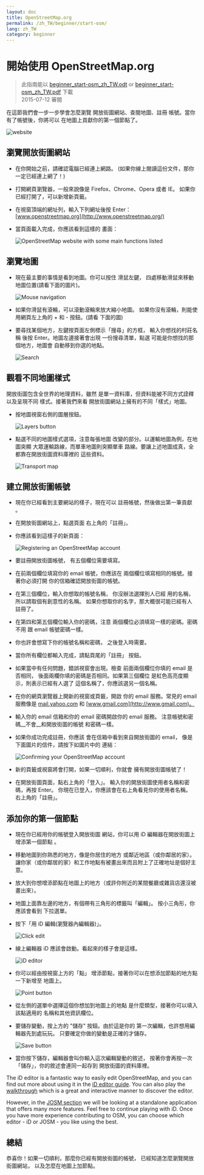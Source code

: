 ```yaml
---
layout: doc
title: OpenStreetMap.org
permalink: /zh_TW/beginner/start-osm/
lang: zh_TW
category: beginner
---
```


開始使用 OpenStreetMap.org
====================================

> 此指南能以 [beginner_start-osm_zh_TW.odt](/files/beginner_start-osm_zh_TW.odt) or [beginner_start-osm_zh_TW.pdf](/files/beginner_start-osm_zh_TW.pdf) 下載  
> 2015-07-12 審閱  

在這節我們會一步一步學會怎麼瀏覽
開放街圖網站、查閱地圖、註冊
帳號。當你有了帳號後，你將可以
在地圖上貢獻你的第一個節點了。

![website][]

瀏覽開放街圖網站
-------------------------------

-   在你開始之前，請確認電腦已經連上網路。
    (如果你線上閱讀這份文件，那你一定已經連上網了！)
-   打開網頁瀏覽器，一般來說像是 Firefox、Chrome、Opera 或者 IE。
    如果你已經打開了，可以新增新頁籤。
-   在視窗頂端的網址列，輸入下列網址後按 Enter：
    [www.openstreetmap.org](http://www.openstreetmap.org/)
-   當頁面載入完成，你應該看到這樣的
    畫面：

    ![OpenStreetMap website with some main functions listed][]

瀏覽地圖
----------------

-   現在最主要的事情是看到地圖。你可以按住
    滑鼠左鍵，
    四處移動滑鼠來移動地圖位置(請看下面的圖片)。

    ![Mouse navigation][]

-   如果你滑鼠有滾輪，可以滾動滾輪來放大縮小地圖。
    如果你沒有滾輪，則能使用網頁左上角的 +
     和 - 按鈕。(請看
    下面的圖)
-   要尋找某個地方，左鍵按頁面左側標示「搜尋」的方框，
    輸入你想找的村莊名稱
    後按 Enter。地圖左邊接著會出現
    一份搜尋清單，點選
    可能是你想找的那個地方，地圖會
    自動移到你選的地點。

    ![Search][]
   

觀看不同地圖樣式
------------------------

開放街圖包含全世界的地理資料，雖然
是單一資料庫，但資料能被不同方式詮釋以及呈現不同
樣式。接著我們來看
開放街圖網站上擁有的不同「樣式」地圖。

-   按地圖視窗右側的圖層按鈕。

    ![Layers button][]

-   點選不同的地圖樣式選項，注意每張地圖
    改變的部分。以運輸地圖為例，在地圖突顯
    大眾運輸路線，而單車地圖則突顯單車
    路線。要讓上述地圖成真，全都靠在開放街圖資料庫裡的
    這些資料。

    ![Transport map][]

建立開放街圖帳號
-------------------------------

-   現在你已經看到主要網站的樣子，現在可以
    註冊帳號，然後做出第一筆貢獻
    。
-   在開放街圖網站上，點選頁面
    右上角的「註冊」。
-   你應該看到這樣子的新頁面：

    ![Registering an OpenStreetMap account][]

-   要註冊開放街圖帳號，
    有五個欄位需要填寫。
-   在前兩個欄位填寫你的 email 帳號，你應該在
    兩個欄位填寫相同的帳號。接著你必須打開
    你的信箱確認開放街圖的帳號。
-   在第三個欄位，輸入你想取的帳號名稱，
    你沒辦法選擇別人已經
    用的名稱，所以請取個有創意性的名稱。
    如果你想取你的名字，那大概很可能已經有人
    註冊了。
-   在第四和第五個欄位輸入你的密碼，注意
    兩個欄位必須填寫一樣的密碼。密碼不用
    跟 email 帳號密碼一樣。
-   你也許會想寫下你的帳號名稱和密碼，
    之後登入時需要。
-   當你所有欄位都輸入完成，請點頁尾的「註冊」
    按鈕。
-   如果當中有任何問題，錯誤視窗會出現。檢查
    前面兩個欄位你填的 email 是否相同，
    後面兩欄你填的密碼是否相同。如果第三個欄位
    是紅色高亮度顯示，則表示已經有人選了
    這個名稱了，你應該選另一個名稱。
-   在你的網頁瀏覽器上開新的視窗或頁籤，開啟
    你的 email 服務。常見的 email 服務像是 [mail.yahoo.com](http://mail.yahoo.com)
    和 [www.gmail.com](http://www.gmail.com)。
-   輸入你的 email 信箱和你的 email 密碼開啟你的 email 服務。
    注意帳號和密碼__不會__和開放街圖的帳號
    和密碼一樣。
-   如果你成功完成註冊，你應該
    會在信箱中看到來自開放街圖的 email，
    像是下面圖片的信件，請按下如圖片中的
    連結：

    ![Confirming your OpenStreetMap account][]

-   新的頁籤或視窗將會打開，如果一切順利，你就會
    擁有開放街圖帳號了！
-   在開放街圖頁面，點右上角的「登入」。
    輸入你的開放街圖使用者名稱和密碼，再按 Enter。
    你現在已登入，你應該會在右上角看見你的使用者名稱。
    右上角的「註冊」。

添加你的第一個節點
------------------------

-   現在你已經用你的帳號登入開放街圖
    網站，你可以用 iD 編輯器在開放街圖上增添第一個節點
    。
-   移動地圖到你熟悉的地方，像是你居住的地方
    或鄰近地區（或你鄰居的家）。讓你家（或你鄰居的家）和工作地點有被畫出來而且附上了正確地址是個好主意。 
-   放大到你想增添節點在地圖上的地方（或許你附近的某間餐廳或雜貨店還沒被畫出來）。
-   地圖上面靠左邊的地方，有個帶有三角形的標籤叫「編輯」。
    按小三角形，你應該會看到
    下拉選單。
-   按下「用 iD 編輯(瀏覽器內編輯器)」。

    ![Click edit][]

-   線上編輯器 iD 應該會啟動。看起來的樣子會是這樣。

    ![iD editor][]

-   你可以經由按視窗上方的「點」
    增添節點，接著你可以在想添加節點的地方點一下新增至
    地圖上。

    ![Point button][]    

-   從左側的選單中選擇這個你想加到地圖上的地點
    是什麼類型，接著你可以填入該點適用的
    名稱和其他資訊欄位。
-   要儲存變動，按上方的 "儲存" 按鈕。由於這是你的
    第一次編輯，也許想用編輯器先到處玩玩。
    只要確定你做的變動是正確的才儲存。

    ![Save button][]    

-   當你按下儲存，編輯器會叫你輸入這次編輯變動的敘述，
    按著你會再按一次「儲存」，你的敘述會連同一起存到
    開放街圖的資料庫裡。


The iD editor is a fantastic way to easily edit OpenStreetMap, and you can find out 
more about using it in the [iD editor guide](/en/beginner/id-editor/).
You can also play the [walkthrough](http://www.openstreetmap.org/edit?editor=id#walkthrough=true) 
which is a great and interactive manner to discover the editor.

However, in the [JOSM section](/en/josm/) we will be looking at a standalone application 
that offers many more features.
Feel free to continue playing with iD. Once you have more experience contributing to OSM, 
you can choose which editor - iD or JOSM - you like using the best.

總結
-------

恭喜你！如果一切順利，那麼你已經有開放街圖的帳號，
已經知道怎麼瀏覽開放街圖網站，
以及怎麼在地圖上加節點。



[website]: /images/beginner/start-osm_website.png
[OpenStreetMap website with some main functions listed]: /images/beginner/osm-website-main-functions.png
[Mouse navigation]: /images/beginner/mouse-navigation.png
[Search]: /images/beginner/search.png
[Layers button]: /images/beginner/layers.png
[Transport map]: /images/beginner/transport-map.png
[Registering an OpenStreetMap account]: /images/beginner/registering-account.png
[Confirming your OpenStreetMap account]: /images/beginner/confirming-account.png
[Click edit]: /images/beginner/click-edit.png
[iD editor]: /images/beginner/id-editor.png
[Point button]: /images/beginner/point-button.png
[Save button]: /images/beginner/save-button.png